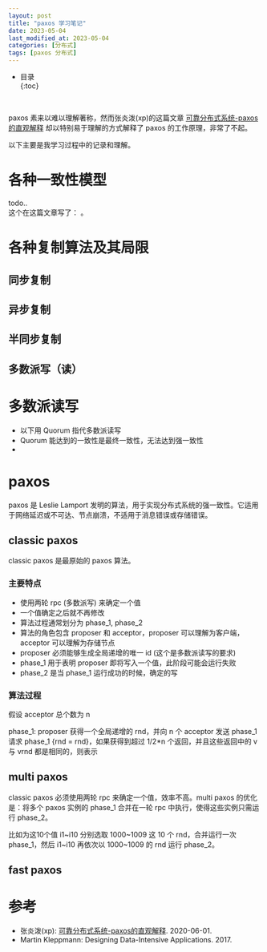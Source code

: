 ```yaml
---
layout: post
title: "paxos 学习笔记"
date: 2023-05-04
last_modified_at: 2023-05-04
categories: [分布式]
tags: [paxos 分布式]
---
```


* 目录  
{:toc}
<br/>  

paxos 素来以难以理解著称，然而张炎泼(xp)的这篇文章 [可靠分布式系统-paxos的直观解释](https://blog.openacid.com/algo/paxos/) 却以特别易于理解的方式解释了 paxos 的工作原理，非常了不起。  

以下主要是我学习过程中的记录和理解。  

# 各种一致性模型
todo..  
这个在这篇文章写了： 。

# 各种复制算法及其局限
## 同步复制
## 异步复制
## 半同步复制
## 多数派写（读）


# 多数派读写
* 以下用 Quorum 指代多数派读写
* Quorum 能达到的一致性是最终一致性，无法达到强一致性
* 


# paxos
paxos 是 Leslie Lamport 发明的算法，用于实现分布式系统的强一致性。它适用于网络延迟或不可达、节点崩溃，不适用于消息错误或存储错误。   


## classic paxos
classic paxos 是最原始的 paxos 算法。  

### 主要特点
* 使用两轮 rpc (多数派写) 来确定一个值
* 一个值确定之后就不再修改
* 算法过程通常划分为 phase_1, phase_2 
* 算法的角色包含 proposer 和 acceptor，proposer 可以理解为客户端，acceptor 可以理解为存储节点
* proposer 必须能够生成全局递增的唯一 id (这个是多数派读写的要求)
* phase_1 用于表明 proposer 即将写入一个值，此阶段可能会运行失败
* phase_2 是当 phase_1 运行成功的时候，确定的写

### 算法过程
假设 acceptor 总个数为 n  

phase_1: proposer 获得一个全局递增的 rnd，并向 n 个 acceptor 发送 phase_1 请求 phase_1 {rnd = rnd}，如果获得到超过 1/2*n 个返回，并且这些返回中的 v 与 vrnd 都是相同的，则表示


## multi paxos
classic paxos 必须使用两轮 rpc 来确定一个值，效率不高。multi paxos 的优化是：将多个 paxos 实例的 phase_1 合并在一轮 rpc 中执行，使得这些实例只需运行 phase_2。  

比如为这10个值 i1~i10 分别选取 1000~1009 这 10 个 rnd，合并运行一次 phase_1，然后 i1~i10 再依次以 1000~1009 的 rnd 运行 phase_2。  


## fast paxos


# 参考
* 张炎泼(xp): [可靠分布式系统-paxos的直观解释](https://blog.openacid.com/algo/paxos/). 2020-06-01.
* Martin Kleppmann: Designing Data-Intensive Applications. 2017.